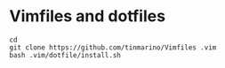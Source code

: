 # Vimfiles and dotfiles

```
cd
git clone https://github.com/tinmarino/Vimfiles .vim
bash .vim/dotfile/install.sh
```
